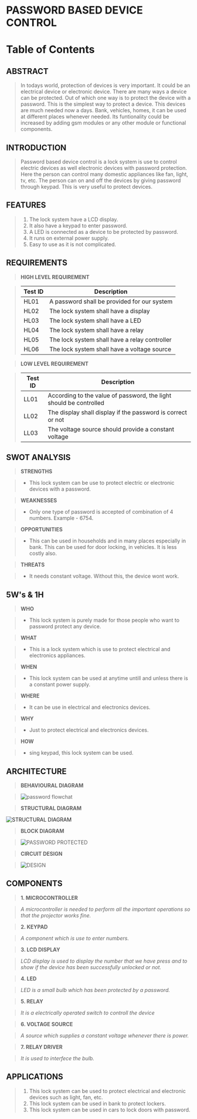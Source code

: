 **PASSWORD BASED DEVICE CONTROL** 
====================


Table of Contents
=================

**ABSTRACT**
--
>In todays world, protection of devices is very important. It could be an electrical device or electronic device. There are many ways a device can be protected. Out of which one way is to protect the device with a password. This is the simplest way to protect a device. This devices are much needed now a days. Bank, vehicles, homes, it can be used at different places whenever needed. Its funtionality could be increased by adding gsm modules or any other module or functional components.


**INTRODUCTION**
--
>Password based device control is a lock system is use to control electric devices as well electronic devices with password protection. Here the person can control many domestic appliances like fan, light, tv, etc. The person can on and off the devices by giving password through keypad. This is very useful to protect devices.

**FEATURES**
--

>1) The lock system have a LCD display.
>2) It also have a keypad to enter password.
>3) A LED is connected as a device to be protected by password.
>4) It runs on external power supply.
>5) Easy to use as it is not complicated.

**REQUIREMENTS**
--


>**HIGH LEVEL REQUIREMENT**

>|Test ID  |    Description  |  
>-------------|-----------------------------------
>|HL01     |    A password shall be provided for our system | 
>|HL02     |    The lock system shall have a display       |
>|HL03     |    The lock system shall have a LED   |
>|HL04     |    The lock system shall have a relay  |
>|HL05     |    The lock system shall have a relay controller |
>|HL06     |    The lock system shall have a voltage source |

>**LOW LEVEL REQUIREMENT**

>|Test ID   |  Description | 
>------------------|-------------------
>|LL01     | According to the value of password, the light should be controlled |
>|LL02     | The display shall display if the password is correct or not|
>|LL03     | The voltage source should provide a constant voltage |

**SWOT ANALYSIS**
--

>__STRENGTHS__

>- This lock system can be use to protect electric or electronic devices with a password.

>**WEAKNESSES**

>- Only one type of password is accepted of combination of 4 numbers. Example - 6754.  

>**OPPORTUNITIES**

>- This can be used in households and in many places especially in bank. This can be used for door locking, in vehicles. It is less costly also. 

>**THREATS**

>- It needs constant voltage. Without this, the device wont work.


**5W's & 1H**
--

>**WHO**

 >- This lock system is purely made for those people who want to password protect any device.
 
>**WHAT**
 
>- This is a lock system which is use to protect electrical and electronics appliances.
 
>**WHEN**
 
>- This lock system can be used at anytime untill and unless there is a constant power supply.
 
 >**WHERE**
 
> - It can be use in electrical and electronics devices.

>**WHY**

>- Just to protect electrical and electronics devices.

>**HOW**

>- sing keypad, this lock system can be used.


**ARCHITECTURE**
--
>**BEHAVIOURAL DIAGRAM**

>![password flowchat](https://user-images.githubusercontent.com/98827063/155831933-b96e3068-270e-459c-82c8-17366a574897.jpg)

>**STRUCTURAL DIAGRAM**

![STRUCTURAL DIAGRAM](https://user-images.githubusercontent.com/98827063/155833318-6aca2dd6-0fa7-4f78-9fc4-e2459e862fb2.jpg)

>**BLOCK DIAGRAM**

>![PASSWORD PROTECTED](https://user-images.githubusercontent.com/98827063/155761202-bf55b4eb-4ee6-410e-8744-81568326279f.jpg)

>**CIRCUIT DESIGN**


>![DESIGN](https://user-images.githubusercontent.com/98827063/155775580-4ed4fc77-7db1-44cd-aefd-8fbdb4f0334e.jpg)

**COMPONENTS**
--

>**1.	MICROCONTROLLER**

>_A microcontroller is needed to perform all the important operations so that the projector works fine._


>**2.	KEYPAD**

>_A component which is use to enter numbers._


>**3.	LCD DISPLAY**

>_LCD display is used to display the number that we have press and to show if the device has been successfully unlocked or not._


>**4.	LED**

>_LED is a small bulb which has been protected by a password._


>**5.	RELAY**

>_It is a electrically operated  switch to controll the device_


>**6.	VOLTAGE SOURCE**

>_A source which supplies a constant voltage whenever there is power._


>**7.	RELAY DRIVER**

>_It is used to interfece the bulb._

**APPLICATIONS**
--

>1.	 This lock system can be used to protect electrical and electronic devices such as light, fan, etc.
>2.	 This lock system can be used in  bank to protect lockers.
>3.	 This lock system can be used in cars to lock doors with password.


